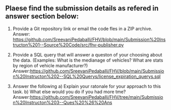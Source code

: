 
Plaese find the submission details as refered in answer section below:
---------------------------------------------------------------------
1) Provide a Git repository link or email the code fles in a ZIP archive.
Answer: https://github.com/SreevaniPedaballi/FHV/blob/main/Submission%20Instructon%201--Source%20Code/src/fhv-publisher.py

2) Provide a SQL query that will answer a queston of your choosing about the data. (Examples: What is the medianage of vehicles? What are stats by region of vehicle manufacturer?)
Answer:https://github.com/SreevaniPedaballi/FHV/blob/main/Submission%20Instructon%202--SQL%20Querys/license_expiration_querys.sql

3) Answer the following 
    a) Explain your ratonale for your approach to this task.
    b) What else would you do if you had more tme?
Answer:https://github.com/SreevaniPedaballi/FHV/tree/main/Submission%20Instructon%203--Ques%20%26%20Ans




